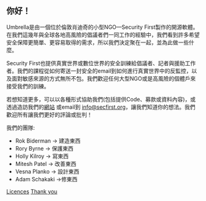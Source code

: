 [Title]: # (關於)
[Order]: # (0)

## 你好！

Umbrella是由一個位於倫敦肖迪奇的小型NGO—Security First製作的開源軟體。在我們這幾年與全球各地高風險的倡議者們一同工作的經驗中，我們看到許多希望安全保障更簡單、更容易取得的需求，所以我們決定聚在一起，並為此做一些什麼。

Security First也提供真實世界或數位世界的安全訓練給倡議者、記者與援助工作者。我們的課程從如何寄送一封安全的email到如何進行真實世界中的反監控，以及面對敏感來源的方式無所不包。我們歡迎任何大型NGO或是高風險的個體戶來接受我們的訓練。

若想知道更多，可以以各種形式協助我們(包括提供Code、募款或資料內容)，或透過造訪我們的[網站](https://secfirst.org) 或email到 info@secfirst.org，讓我們知道你的想法。我們歡迎所有讓我們更好的評論或批判！

我們的團隊:

* Rok Biderman -> 建造東西
* Rory Byrne -> 保護東西
* Holly Kilroy -> 寫東西
* Mitesh Patel -> 改善東西
* Vesna Planko -> 設計東西
* Adam Schakaki ->修東西

[Licences](umbrella://licences/) 
[Thank you](umbrella://thankyou/)
